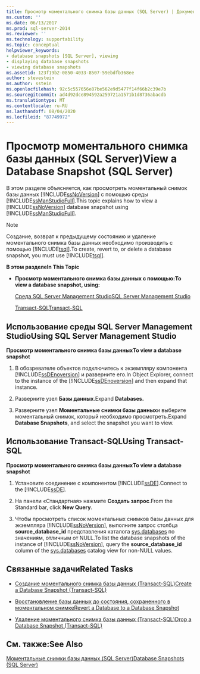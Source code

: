 ```yaml
---
title: Просмотр моментального снимка базы данных (SQL Server) | Документация Майкрософт
ms.custom: ''
ms.date: 06/13/2017
ms.prod: sql-server-2014
ms.reviewer: ''
ms.technology: supportability
ms.topic: conceptual
helpviewer_keywords:
- database snapshots [SQL Server], viewing
- displaying database snapshots
- viewing database snapshots
ms.assetid: 123f19b2-0850-4033-8507-59ebdfb368ee
author: stevestein
ms.author: sstein
ms.openlocfilehash: 92c5c557656e87be562e9d5477f14f66b2c39e7b
ms.sourcegitcommit: ad4d92dce894592a259721a1571b1d8736abacdb
ms.translationtype: MT
ms.contentlocale: ru-RU
ms.lasthandoff: 08/04/2020
ms.locfileid: "87749972"
---
```

# <a name="view-a-database-snapshot-sql-server"></a><span data-ttu-id="4e5c3-102">Просмотр моментального снимка базы данных (SQL Server)</span><span class="sxs-lookup"><span data-stu-id="4e5c3-102">View a Database Snapshot (SQL Server)</span></span>
  <span data-ttu-id="4e5c3-103">В этом разделе объясняется, как просмотреть моментальный снимок базы данных [!INCLUDE[ssNoVersion](../../includes/ssnoversion-md.md)] с помощью среды [!INCLUDE[ssManStudioFull](../../includes/ssmanstudiofull-md.md)].</span><span class="sxs-lookup"><span data-stu-id="4e5c3-103">This topic explains how to view a [!INCLUDE[ssNoVersion](../../includes/ssnoversion-md.md)] database snapshot using [!INCLUDE[ssManStudioFull](../../includes/ssmanstudiofull-md.md)].</span></span>  
  
> [!NOTE]  
>  <span data-ttu-id="4e5c3-104">Создание, возврат к предыдущему состоянию и удаление моментального снимка базы данных необходимо производить с помощью [!INCLUDE[tsql](../../includes/tsql-md.md)].</span><span class="sxs-lookup"><span data-stu-id="4e5c3-104">To create, revert to, or delete a database snapshot, you must use [!INCLUDE[tsql](../../includes/tsql-md.md)].</span></span>  
  
 <span data-ttu-id="4e5c3-105">**В этом разделе**</span><span class="sxs-lookup"><span data-stu-id="4e5c3-105">**In This Topic**</span></span>  
  
-   <span data-ttu-id="4e5c3-106">**Просмотр моментального снимка базы данных с помощью:**</span><span class="sxs-lookup"><span data-stu-id="4e5c3-106">**To view a database snapshot, using:**</span></span>  
  
     [<span data-ttu-id="4e5c3-107">Среда SQL Server Management Studio</span><span class="sxs-lookup"><span data-stu-id="4e5c3-107">SQL Server Management Studio</span></span>](#SSMSProcedure)  
  
     [<span data-ttu-id="4e5c3-108">Transact-SQL</span><span class="sxs-lookup"><span data-stu-id="4e5c3-108">Transact-SQL</span></span>](#TsqlProcedure)  
  
##  <a name="using-sql-server-management-studio"></a><a name="SSMSProcedure"></a> <span data-ttu-id="4e5c3-109">Использование среды SQL Server Management Studio</span><span class="sxs-lookup"><span data-stu-id="4e5c3-109">Using SQL Server Management Studio</span></span>  
 <span data-ttu-id="4e5c3-110">**Просмотр моментального снимка базы данных**</span><span class="sxs-lookup"><span data-stu-id="4e5c3-110">**To view a database snapshot**</span></span>  
  
1.  <span data-ttu-id="4e5c3-111">В обозревателе объектов подключитесь к экземпляру компонента [!INCLUDE[ssDEnoversion](../../includes/ssdenoversion-md.md)] и разверните его.</span><span class="sxs-lookup"><span data-stu-id="4e5c3-111">In Object Explorer, connect to the instance of the [!INCLUDE[ssDEnoversion](../../includes/ssdenoversion-md.md)] and then expand that instance.</span></span>  
  
2.  <span data-ttu-id="4e5c3-112">Разверните узел **Базы данных**.</span><span class="sxs-lookup"><span data-stu-id="4e5c3-112">Expand **Databases.**</span></span>  
  
3.  <span data-ttu-id="4e5c3-113">Разверните узел **Моментальные снимки базы данных**и выберите моментальный снимок, который необходимо просмотреть.</span><span class="sxs-lookup"><span data-stu-id="4e5c3-113">Expand **Database Snapshots**, and select the snapshot you want to view.</span></span>  
  
##  <a name="using-transact-sql"></a><a name="TsqlProcedure"></a> <span data-ttu-id="4e5c3-114">Использование Transact-SQL</span><span class="sxs-lookup"><span data-stu-id="4e5c3-114">Using Transact-SQL</span></span>  
 <span data-ttu-id="4e5c3-115">**Просмотр моментального снимка базы данных**</span><span class="sxs-lookup"><span data-stu-id="4e5c3-115">**To view a database snapshot**</span></span>  
  
1.  <span data-ttu-id="4e5c3-116">Установите соединение с компонентом [!INCLUDE[ssDE](../../includes/ssde-md.md)].</span><span class="sxs-lookup"><span data-stu-id="4e5c3-116">Connect to the [!INCLUDE[ssDE](../../includes/ssde-md.md)].</span></span>  
  
2.  <span data-ttu-id="4e5c3-117">На панели «Стандартная» нажмите **Создать запрос**.</span><span class="sxs-lookup"><span data-stu-id="4e5c3-117">From the Standard bar, click **New Query**.</span></span>  
  
3.  <span data-ttu-id="4e5c3-118">Чтобы просмотреть список моментальных снимков базы данных для экземпляра [!INCLUDE[ssNoVersion](../../includes/ssnoversion-md.md)], выполните запрос столбца **source_database_id** представления каталога [sys.databases](/sql/relational-databases/system-catalog-views/sys-databases-transact-sql) по значениям, отличным от NULL.</span><span class="sxs-lookup"><span data-stu-id="4e5c3-118">To list the database snapshots of the instance of [!INCLUDE[ssNoVersion](../../includes/ssnoversion-md.md)], query the **source_database_id** column of the [sys.databases](/sql/relational-databases/system-catalog-views/sys-databases-transact-sql) catalog view for non-NULL values.</span></span>  
  
##  <a name="related-tasks"></a><a name="RelatedTasks"></a> <span data-ttu-id="4e5c3-119">Связанные задачи</span><span class="sxs-lookup"><span data-stu-id="4e5c3-119">Related Tasks</span></span>  
  
-   [<span data-ttu-id="4e5c3-120">Создание моментального снимка базы данных (Transact-SQL)</span><span class="sxs-lookup"><span data-stu-id="4e5c3-120">Create a Database Snapshot &#40;Transact-SQL&#41;</span></span>](create-a-database-snapshot-transact-sql.md)  
  
-   [<span data-ttu-id="4e5c3-121">Восстановление базы данных до состояния, сохраненного в моментальном снимке</span><span class="sxs-lookup"><span data-stu-id="4e5c3-121">Revert a Database to a Database Snapshot</span></span>](revert-a-database-to-a-database-snapshot.md)  
  
-   [<span data-ttu-id="4e5c3-122">Удаление моментального снимка базы данных (Transact-SQL)</span><span class="sxs-lookup"><span data-stu-id="4e5c3-122">Drop a Database Snapshot &#40;Transact-SQL&#41;</span></span>](drop-a-database-snapshot-transact-sql.md)  
  
## <a name="see-also"></a><span data-ttu-id="4e5c3-123">См. также:</span><span class="sxs-lookup"><span data-stu-id="4e5c3-123">See Also</span></span>  
 [<span data-ttu-id="4e5c3-124">Моментальные снимки базы данных (SQL Server)</span><span class="sxs-lookup"><span data-stu-id="4e5c3-124">Database Snapshots &#40;SQL Server&#41;</span></span>](database-snapshots-sql-server.md)  
  
  
